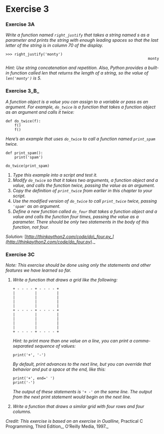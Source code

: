 # Exercise 3

### Exercise 3A

_Write a function named `right_justify` that takes a string named s as a parameter and prints the string with enough leading spaces so that the last letter of the string is in column 70 of the display._

```text
>>> right_justify('monty')
                                                                 monty
```

_Hint: Use string concatenation and repetition. Also, Python provides a built-in function called len that returns the length of a string, so the value of `len('monty')` is 5._

### Exercise 3_B_

_A function object is a value you can assign to a variable or pass as an argument. For example, `do_twice` is a function that takes a function object as an argument and calls it twice:_

```text
def do_twice(f):
    f()
    f()
```

_Here’s an example that uses `do_twice` to call a function named `print_spam` twice._

```text
def print_spam():
    print('spam')

do_twice(print_spam)
```

1. _Type this example into a script and test it._
2. _Modify `do_twice` so that it takes two arguments, a function object and a value, and calls the function twice, passing the value as an argument._
3. _Copy the definition of `print_twice` from earlier in this chapter to your script._
4. _Use the modified version of `do_twice` to call `print_twice` twice, passing `'spam'` as an argument._
5. _Define a new function called `do_four` that takes a function object and a value and calls the function four times, passing the value as a parameter. There should be only two statements in the body of this function, not four._

_Solution:_ [_http://thinkpython2.com/code/do\_four.py_](http://thinkpython2.com/code/do_four.py)_._

### Exercise 3C

_Note: This exercise should be done using only the statements and other features we have learned so far._ 

1. _Write a function that draws a grid like the following:_

   ```text
   + - - - - + - - - - +
   |         |         |
   |         |         |
   |         |         |
   |         |         |
   + - - - - + - - - - +
   |         |         |
   |         |         |
   |         |         |
   |         |         |
   + - - - - + - - - - +
   ```

   _Hint: to print more than one value on a line, you can print a comma-separated sequence of values:_

   ```text
   print('+', '-')
   ```

   _By default, print advances to the next line, but you can override that behavior and put a space at the end, like this:_

   ```text
   print('+', end=' ')
   print('-')
   ```

   _The output of these statements is `'+ -'` on the same line. The output from the next print statement would begin on the next line._

2. _Write a function that draws a similar grid with four rows and four columns._

_Credit: This exercise is based on an exercise in Oualline,_ Practical C Programming, Third Edition_, O’Reilly Media, 1997._

